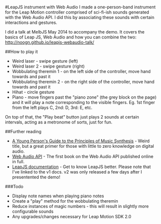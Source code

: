 #LeapJS instrument with Web Audio
I made a one-person-band instrument for the Leap Motion controller comprised of sci-fi-ish sounds generated with the Web Audio API. I did this by associating these sounds with certain interactions and gestures.

I did a talk at MelbJS May 2014 to accompany the demo. It covers the basics of Leap JS, Web Audio and how you can combine the two: http://noogn.github.io/leapjs-webaudio-talk/

##How to play it

* Weird laser - swipe gesture (left)
* Weird laser 2 - swipe gesture (right)
* Wobbulating theremin 1 - on the left side of the controller, move hand towards and past it
* Wobbulating theremin 2 - on the right side of the controller, move hand towards and past it
* Hihat - circle gesture
* Piano - move fingers past the "piano zone" (the grey block on the page) and it will play a note corresponding to the visible fingers. Eg. 1st finger from the left plays C, 2nd: D, 3rd: E, etc.

On top of that, the "Play beat" button just plays 2 sounds at certain intervals, acting as a metronome of sorts, just for fun.

##Further reading

* [A Young Person's Guide to the Principles of Music Synthesis](http://beausievers.com/synth/synthbasics/) - Weird title, but a great primer for those with little to zero knowledge on digital audio.
* [Web Audio API](http://chimera.labs.oreilly.com/books/1234000001552/index.html) - The first book on the Web Audio API published online in full.
* [LeapJS documentation](https://developer.leapmotion.com/leapjs/welcome) - Get to know LeapJS better. Please note that I've linked to the v1 docs. v2 was only released a few days after I presentented the demo!


###Todo

* Display note names when playing piano notes
* Create a "play" method for the wobbulating theremin
* Reduce instances of magic numbers - this will result in slightly more configurable sounds
* Any upgrades/changes necessary for Leap Motion SDK 2.0